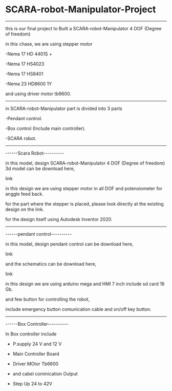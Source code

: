 # SCARA-robot-Manipulator-Project


*********************************************************************************************************

this is our final project
to Built a SCARA-robot-Manipulator 4 DOF (Degree of freedom)

in this chase, we are using stepper motor

-Nema 17 HD 4401S + 

-Nema 17 HS4023

-Nema 17 HS8401

-Nema 23 HD8600 1Y

and using driver motor tb6600.

**********************************************************************************************************

in SCARA-robot-Manipulator part is divided into 3 parts

-Pendant control.

-Box control (Include main controller).

-SCARA robot.

***********************************************************************************************************
------Scara Robot----------

in this model, design SCARA-robot-Manipulator 4 DOF (Degree of freedom) 3d model can be download here,

link 

in this design we are using stepper motor in all DOF and potensiometer for anggle feed back.

for the part where the stepper is placed, please look directly at the existing design on the link. 

for the design itself using Autodesk Inventor 2020.

**********************************************************************************************************
------pendant control----------

in this model, design pendant control can be download here,

link 

and the schematics can be download here,

link

in this design we are using arduino mega and HMI 7 inch include sd card 16 Gb.

and few button for controlling the robot, 

include emergency button comunication cable and on/off key button.

**********************************************************************************************************
------Box Controller----------

In Box controller include

- P.supply 24 V and 12 V

- Main Controller Board

- Driver MOtor Tb6600

- and cabel cominication Output

- Step Up 24 to 42V 





